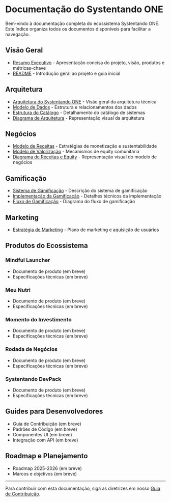 # Documentação do Systentando ONE

Bem-vindo à documentação completa do ecossistema Systentando ONE. Este índice organiza todos os documentos disponíveis para facilitar a navegação.

## Visão Geral

- [Resumo Executivo](./executive-summary.md) - Apresentação concisa do projeto, visão, produtos e métricas-chave
- [README](../README.md) - Introdução geral ao projeto e guia inicial

## Arquitetura

- [Arquitetura do Systentando ONE](./architecture/systentando-one-architecture.md) - Visão geral da arquitetura técnica
- [Modelo de Dados](./architecture/data-model.md) - Estrutura e relacionamentos dos dados
- [Estrutura do Catálogo](./architecture/catalog-structure.md) - Detalhamento do catálogo de sistemas
- [Diagrama de Arquitetura](./architecture/architecture-diagram.svg) - Representação visual da arquitetura

## Negócios

- [Modelo de Receitas](./business/revenue-model.md) - Estratégias de monetização e sustentabilidade
- [Modelo de Valorização](./business/valuation-model.md) - Mecanismos de equity comunitária
- [Diagrama de Receitas e Equity](./business/revenue-equity-model.svg) - Representação visual do modelo de negócios

## Gamificação

- [Sistema de Gamificação](./gamification/gamification-system.md) - Descrição do sistema de gamificação
- [Implementação da Gamificação](./gamification/gamification-implementation.md) - Detalhes técnicos da implementação
- [Fluxo de Gamificação](./gamification/gamification-flow.svg) - Diagrama do fluxo de gamificação

## Marketing

- [Estratégia de Marketing](./marketing/marketing-strategy.md) - Plano de marketing e aquisição de usuários

## Produtos do Ecossistema

### Mindful Launcher
- Documento de produto (em breve)
- Especificações técnicas (em breve)

### Meu Nutri
- Documento de produto (em breve)
- Especificações técnicas (em breve)

### Momento do Investimento
- Documento de produto (em breve)
- Especificações técnicas (em breve)

### Rodada de Negócios
- Documento de produto (em breve)
- Especificações técnicas (em breve)

### Systentando DevPack
- Documento de produto (em breve)
- Especificações técnicas (em breve)

## Guides para Desenvolvedores

- Guia de Contribuição (em breve)
- Padrões de Código (em breve)
- Componentes UI (em breve)
- Integração com API (em breve)

## Roadmap e Planejamento

- Roadmap 2025-2026 (em breve)
- Marcos e objetivos (em breve)

---

Para contribuir com esta documentação, siga as diretrizes em nosso [Guia de Contribuição](../CONTRIBUTING.md).